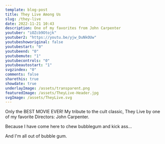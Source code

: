 ```yaml
---
template: blog-post
title: They Live Among Us
slug: /they-live
date: 2022-11-21 10:43
description: One of my favorites from John Carpenter
youtuber: "iOZcb9Otojk"
youtuber2: "https://youtu.be/yjw_DuNkOUw"
youtubeshoworiginal: false
youtubestart: "0"
youtubeend: "0"
youtubemute: "1"
youtubecontrols: "0"
youtubeautostart: "1"
svgzindex: "0"
comments: false
sharethis: true
showdate: true
underlayImage: /assets/transparent.png
featuredImage: /assets/TheyLive-Header.jpg
svgImage: /assets/TheyLive.svg
---
```

Only the BEST MOVIE EVER! My tribute to the cult classic, They Live by one of my favorite Directors: John Carpenter. 

Because I have come here to chew bubblegum and kick ass...

And I'm all out of bubble gum.

<br />
<br />


<!-- <h2 class="neonText" style="text-align: center;">BUY THE NFT!</h2>
<nft-card style="border:none;border-radius:12px" contractAddress="0x495f947276749ce646f68ac8c248420045cb7b5e" tokenId="14583650834310525071617320783641503123203461641321595508191183187330132344833"> </nft-card> -->

<!-- XjuLZwlDxh8 -->